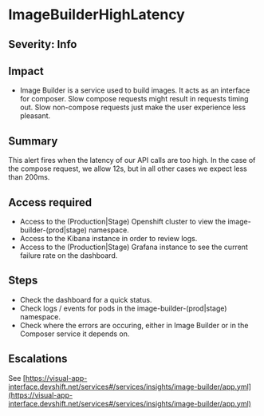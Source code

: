 ImageBuilderHighLatency
=======================

Severity: Info
--------------

Impact
------

-   Image Builder is a service used to build images. It acts as an interface for composer. Slow
    compose requests might result in requests timing out. Slow non-compose requests just make the
    user experience less pleasant.

Summary
-------

This alert fires when the latency of our API calls are too high. In the
case of the compose request, we allow 12s, but in all other cases we
expect less than 200ms.

Access required
---------------

-   Access to the (Production|Stage) Openshift cluster to view the
    image-builder-(prod|stage) namespace.
-   Access to the Kibana instance in order to review logs.
-   Access to the (Production|Stage) Grafana instance to see the current
    failure rate on the dashboard.

Steps
-----

-   Check the dashboard for a quick status.
-   Check logs / events for pods in the image-builder-(prod|stage)
    namespace.
-   Check where the errors are occuring, either in Image Builder or in
    the Composer service it depends on.

Escalations
-----------

See
[https://visual-app-interface.devshift.net/services#/services/insights/image-builder/app.yml](https://visual-app-interface.devshift.net/services#/services/insights/image-builder/app.yml)
